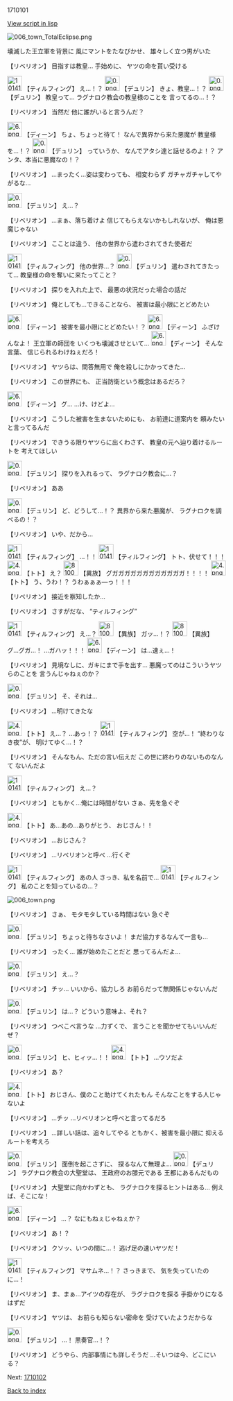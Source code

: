 1710101

[View script in lisp](../scripts/1710101.txt)

![006_town_TotalEclipse.png](../images/backgrounds/006_town_TotalEclipse.png)

壊滅した王立軍を背景に
風にマントをたなびかせ、
雄々しく立つ男がいた

【リベリオン】
目指すは教皇…
手始めに、
ヤツの命を貰い受ける

<img src="../images/units/101411.png" alt="101411.png" height="34"/>
【ティルフィング】
え…！？

<img src="../images/units/0.png" alt="0.png" height="34"/>
【デュリン】
きょ、教皇…！？

<img src="../images/units/0.png" alt="0.png" height="34"/>
【デュリン】
教皇って…
ラグナロク教会の教皇様のことを
言ってるの…！？

【リベリオン】
当然だ
他に誰がいると言うんだ？

<img src="../images/units/6.png" alt="6.png" height="34"/>
【ディーン】
ちょ、ちょっと待て！
なんで異界から来た悪魔が
教皇様を…！？

<img src="../images/units/0.png" alt="0.png" height="34"/>
【デュリン】
っていうか、
なんでアタシ達と話せるのよ！？
アンタ、本当に悪魔なの！？

【リベリオン】
…まったく…姿は変わっても、
相変わらず
ガチャガチャしてやがるな…

<img src="../images/units/0.png" alt="0.png" height="34"/>
【デュリン】
え…？

【リベリオン】
…まぁ、落ち着けよ
信じてもらえないかもしれないが、
俺は悪魔じゃない

【リベリオン】
こことは違う、
他の世界から遣わされてきた使者だ

<img src="../images/units/101411.png" alt="101411.png" height="34"/>
【ティルフィング】
他の世界…？

<img src="../images/units/0.png" alt="0.png" height="34"/>
【デュリン】
遣わされてきたって…
教皇様の命を奪いに来たってこと？

【リベリオン】
探りを入れた上で、
最悪の状況だった場合の話だ

【リベリオン】
俺としても…できることなら、
被害は最小限にとどめたい

<img src="../images/units/6.png" alt="6.png" height="34"/>
【ディーン】
被害を最小限にとどめたい！？

<img src="../images/units/6.png" alt="6.png" height="34"/>
【ディーン】
ふざけんなよ！
王立軍の師団を
いくつも壊滅させといて…

<img src="../images/units/6.png" alt="6.png" height="34"/>
【ディーン】
そんな言葉、
信じられるわけねぇだろ！

【リベリオン】
ヤツらは、問答無用で
俺を殺しにかかってきた…

【リベリオン】
この世界にも、
正当防衛という概念はあるだろ？

<img src="../images/units/6.png" alt="6.png" height="34"/>
【ディーン】
グ…
…け、けどよ…

【リベリオン】
こうした被害を生まないためにも、
お前達に道案内を
頼みたいと言ってるんだ

【リベリオン】
できうる限りヤツらに出くわさず、
教皇の元へ辿り着けるルートを
考えてほしい

<img src="../images/units/0.png" alt="0.png" height="34"/>
【デュリン】
探りを入れるって、
ラグナロク教会に…？

【リベリオン】
ああ

<img src="../images/units/0.png" alt="0.png" height="34"/>
【デュリン】
ど、どうして…！？
異界から来た悪魔が、
ラグナロクを調べるの！？

【リベリオン】
いや、だから…

<img src="../images/units/101411.png" alt="101411.png" height="34"/>
【ティルフィング】
…！！

<img src="../images/units/101411.png" alt="101411.png" height="34"/>
【ティルフィング】
トト、伏せて！！！

<img src="../images/units/4.png" alt="4.png" height="34"/>
【トト】
え？

<img src="../images/units/810004.png" alt="810004.png" height="34"/>
【異族】
グガガガガガガガガガガガガ！！！！

<img src="../images/units/4.png" alt="4.png" height="34"/>
【トト】
う、うわ！？
うわぁぁぁ―っ！！！

【リベリオン】
接近を察知したか…

【リベリオン】
さすがだな、
“ティルフィング”

<img src="../images/units/101411.png" alt="101411.png" height="34"/>
【ティルフィング】
え…？

<img src="../images/units/810004.png" alt="810004.png" height="34"/>
【異族】
ガッ…！？

<img src="../images/units/810004.png" alt="810004.png" height="34"/>
【異族】
グ…グガ…！
…ガハッ！！！

<img src="../images/units/6.png" alt="6.png" height="34"/>
【ディーン】
は…速ぇ…！

【リベリオン】
見境なしに、ガキにまで手を出す…
悪魔ってのはこういうヤツらのことを
言うんじゃねぇのか？

<img src="../images/units/0.png" alt="0.png" height="34"/>
【デュリン】
そ、それは…

【リベリオン】
…明けてきたな

<img src="../images/units/4.png" alt="4.png" height="34"/>
【トト】
え…？
…あっ！？

<img src="../images/units/101411.png" alt="101411.png" height="34"/>
【ティルフィング】
空が…！
“終わりなき夜”が、
明けてゆく…！？

【リベリオン】
そんなもん、ただの言い伝えだ
この世に終わりのないものなんて
ないんだよ

<img src="../images/units/101411.png" alt="101411.png" height="34"/>
【ティルフィング】
え…？

【リベリオン】
ともかく…俺には時間がない
さぁ、先を急ぐぞ

<img src="../images/units/4.png" alt="4.png" height="34"/>
【トト】
あ…あの…ありがとう、
おじさん！！

【リベリオン】
…おじさん？

【リベリオン】
…リベリオンと呼べ
…行くぞ

<img src="../images/units/101411.png" alt="101411.png" height="34"/>
【ティルフィング】
あの人
さっき、私を名前で…

<img src="../images/units/101411.png" alt="101411.png" height="34"/>
【ティルフィング】
私のことを知っているの…？

![006_town.png](../images/backgrounds/006_town.png)

【リベリオン】
さぁ、
モタモタしている時間はない
急ぐぞ

<img src="../images/units/0.png" alt="0.png" height="34"/>
【デュリン】
ちょっと待ちなさいよ！
まだ協力するなんて一言も…

【リベリオン】
ったく…
誰が始めたことだと
思ってるんだよ…

<img src="../images/units/0.png" alt="0.png" height="34"/>
【デュリン】
え…？

【リベリオン】
チッ…
いいから、協力しろ
お前らだって無関係じゃないんだ

<img src="../images/units/0.png" alt="0.png" height="34"/>
【デュリン】
は…？
どういう意味よ、それ？

【リベリオン】
つべこべ言うな
…力ずくで、
言うことを聞かせてもいいんだぜ？

<img src="../images/units/0.png" alt="0.png" height="34"/>
【デュリン】
ヒ、ヒィッ…！！

<img src="../images/units/4.png" alt="4.png" height="34"/>
【トト】
…ウソだよ

【リベリオン】
あ？

<img src="../images/units/4.png" alt="4.png" height="34"/>
【トト】
おじさん、僕のこと助けてくれたもん
そんなことをする人じゃないよ

【リベリオン】
…チッ
…リベリオンと呼べと言ってるだろ

【リベリオン】
…詳しい話は、追々してやる
ともかく、被害を最小限に
抑えるルートを考えろ

<img src="../images/units/0.png" alt="0.png" height="34"/>
【デュリン】
面倒を起こさずに、
探るなんて無理よ…

<img src="../images/units/0.png" alt="0.png" height="34"/>
【デュリン】
ラグナロク教会の大聖堂は、
王政府のお膝元である
王都にあるんだもの

【リベリオン】
大聖堂に向かわずとも、
ラグナロクを探るヒントはある…
例えば、そこにな！

<img src="../images/units/6.png" alt="6.png" height="34"/>
【ディーン】
…？
なにもねぇじゃねぇか？

【リベリオン】
あ！？

【リベリオン】
クソッ、いつの間に…！
逃げ足の速いヤツだ！

<img src="../images/units/101411.png" alt="101411.png" height="34"/>
【ティルフィング】
マサムネ…！？
さっきまで、
気を失っていたのに…！

【リベリオン】
ま、まぁ…アイツの存在が、
ラグナロクを探る
手掛かりになるはずだ

【リベリオン】
ヤツは、
お前らも知らない密命を
受けていたようだからな

<img src="../images/units/0.png" alt="0.png" height="34"/>
【デュリン】
…！
黒奏官…！？

【リベリオン】
どうやら、内部事情にも詳しそうだ
…そいつは今、どこにいる？

Next: [1710102](1710102.md)

[Back to index](index.md)
